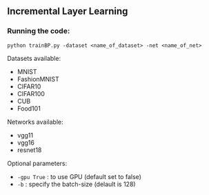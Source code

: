 ## Incremental Layer Learning

### Running the code:
`python trainBP.py -dataset <name_of_dataset> -net <name_of_net>`

Datasets available:
- MNIST 
- FashionMNIST
- CIFAR10
- CIFAR100
- CUB 
- Food101

Networks available: 
- vgg11
- vgg16 
- resnet18 

Optional parameters: 
- `-gpu True` : to use GPU (default set to false) 
- `-b` : specify the batch-size (delault is 128) 
